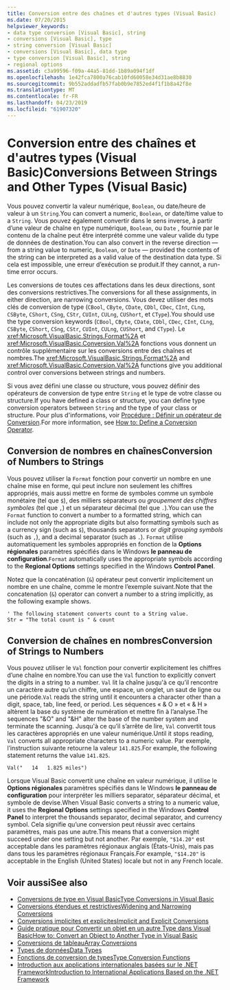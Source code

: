 ```yaml
---
title: Conversion entre des chaînes et d'autres types (Visual Basic)
ms.date: 07/20/2015
helpviewer_keywords:
- data type conversion [Visual Basic], string
- conversions [Visual Basic], type
- string conversion [Visual Basic]
- conversions [Visual Basic], data type
- type conversion [Visual Basic], string
- regional options
ms.assetid: c3a99596-f09a-44a5-81dd-1b89a094f1df
ms.openlocfilehash: 1e42fca7800a76cab10fd60058e34d31ae8b8830
ms.sourcegitcommit: 9b552addadfb57fab0b9e7852ed4f1f1b8a42f8e
ms.translationtype: MT
ms.contentlocale: fr-FR
ms.lasthandoff: 04/23/2019
ms.locfileid: "61907320"
---
```

# <a name="conversions-between-strings-and-other-types-visual-basic"></a><span data-ttu-id="746a2-102">Conversion entre des chaînes et d'autres types (Visual Basic)</span><span class="sxs-lookup"><span data-stu-id="746a2-102">Conversions Between Strings and Other Types (Visual Basic)</span></span>
<span data-ttu-id="746a2-103">Vous pouvez convertir la valeur numérique, `Boolean`, ou date/heure de valeur à un `String`.</span><span class="sxs-lookup"><span data-stu-id="746a2-103">You can convert a numeric, `Boolean`, or date/time value to a `String`.</span></span> <span data-ttu-id="746a2-104">Vous pouvez également convertir dans le sens inverse, à partir d’une valeur de chaîne en type numérique, `Boolean`, ou `Date` , fournie par le contenu de la chaîne peut être interprété comme une valeur valide du type de données de destination.</span><span class="sxs-lookup"><span data-stu-id="746a2-104">You can also convert in the reverse direction — from a string value to numeric, `Boolean`, or `Date` — provided the contents of the string can be interpreted as a valid value of the destination data type.</span></span> <span data-ttu-id="746a2-105">Si cela est impossible, une erreur d’exécution se produit.</span><span class="sxs-lookup"><span data-stu-id="746a2-105">If they cannot, a run-time error occurs.</span></span>  
  
 <span data-ttu-id="746a2-106">Les conversions de toutes ces affectations dans les deux directions, sont des conversions restrictives.</span><span class="sxs-lookup"><span data-stu-id="746a2-106">The conversions for all these assignments, in either direction, are narrowing conversions.</span></span> <span data-ttu-id="746a2-107">Vous devez utiliser des mots clés de conversion de type (`CBool`, `CByte`, `CDate`, `CDbl`, `CDec`, `CInt`, `CLng`, `CSByte`, `CShort`, `CSng`, `CStr`, `CUInt`, `CULng`, `CUShort`, et `CType`).</span><span class="sxs-lookup"><span data-stu-id="746a2-107">You should use the type conversion keywords (`CBool`, `CByte`, `CDate`, `CDbl`, `CDec`, `CInt`, `CLng`, `CSByte`, `CShort`, `CSng`, `CStr`, `CUInt`, `CULng`, `CUShort`, and `CType`).</span></span> <span data-ttu-id="746a2-108">Le <xref:Microsoft.VisualBasic.Strings.Format%2A> et <xref:Microsoft.VisualBasic.Conversion.Val%2A> fonctions vous donnent un contrôle supplémentaire sur les conversions entre des chaînes et nombres.</span><span class="sxs-lookup"><span data-stu-id="746a2-108">The <xref:Microsoft.VisualBasic.Strings.Format%2A> and <xref:Microsoft.VisualBasic.Conversion.Val%2A> functions give you additional control over conversions between strings and numbers.</span></span>  
  
 <span data-ttu-id="746a2-109">Si vous avez défini une classe ou structure, vous pouvez définir des opérateurs de conversion de type entre `String` et le type de votre classe ou structure.</span><span class="sxs-lookup"><span data-stu-id="746a2-109">If you have defined a class or structure, you can define type conversion operators between `String` and the type of your class or structure.</span></span> <span data-ttu-id="746a2-110">Pour plus d'informations, voir [Procédure : Définir un opérateur de Conversion](../../../../visual-basic/programming-guide/language-features/procedures/how-to-define-a-conversion-operator.md).</span><span class="sxs-lookup"><span data-stu-id="746a2-110">For more information, see [How to: Define a Conversion Operator](../../../../visual-basic/programming-guide/language-features/procedures/how-to-define-a-conversion-operator.md).</span></span>  
  
## <a name="conversion-of-numbers-to-strings"></a><span data-ttu-id="746a2-111">Conversion de nombres en chaînes</span><span class="sxs-lookup"><span data-stu-id="746a2-111">Conversion of Numbers to Strings</span></span>  
 <span data-ttu-id="746a2-112">Vous pouvez utiliser la `Format` fonction pour convertir un nombre en une chaîne mise en forme, qui peut inclure non seulement les chiffres appropriés, mais aussi mettre en forme de symboles comme un symbole monétaire (tel que `$`), des milliers séparateurs ou *groupement des chiffres symboles* (tel que `,`) et un séparateur décimal (tel que `.`).</span><span class="sxs-lookup"><span data-stu-id="746a2-112">You can use the `Format` function to convert a number to a formatted string, which can include not only the appropriate digits but also formatting symbols such as a currency sign (such as `$`), thousands separators or *digit grouping symbols* (such as `,`), and a decimal separator (such as `.`).</span></span> <span data-ttu-id="746a2-113">`Format` utilise automatiquement les symboles appropriés en fonction de la **Options régionales** paramètres spécifiés dans le Windows **le panneau de configuration**.</span><span class="sxs-lookup"><span data-stu-id="746a2-113">`Format` automatically uses the appropriate symbols according to the **Regional Options** settings specified in the Windows **Control Panel**.</span></span>  
  
 <span data-ttu-id="746a2-114">Notez que la concaténation (`&`) opérateur peut convertir implicitement un nombre en une chaîne, comme le montre l’exemple suivant.</span><span class="sxs-lookup"><span data-stu-id="746a2-114">Note that the concatenation (`&`) operator can convert a number to a string implicitly, as the following example shows.</span></span>  
  
```  
' The following statement converts count to a String value.  
Str = "The total count is " & count  
```  
  
## <a name="conversion-of-strings-to-numbers"></a><span data-ttu-id="746a2-115">Conversion de chaînes en nombres</span><span class="sxs-lookup"><span data-stu-id="746a2-115">Conversion of Strings to Numbers</span></span>  
 <span data-ttu-id="746a2-116">Vous pouvez utiliser le `Val` fonction pour convertir explicitement les chiffres d’une chaîne en nombre.</span><span class="sxs-lookup"><span data-stu-id="746a2-116">You can use the `Val` function to explicitly convert the digits in a string to a number.</span></span> <span data-ttu-id="746a2-117">`Val` lit la chaîne jusqu'à ce qu’il rencontre un caractère autre qu’un chiffre, une espace, un onglet, un saut de ligne ou une période.</span><span class="sxs-lookup"><span data-stu-id="746a2-117">`Val` reads the string until it encounters a character other than a digit, space, tab, line feed, or period.</span></span> <span data-ttu-id="746a2-118">Les séquences « & O » et « & H » altèrent la base du système de numération et mettre fin à l’analyse.</span><span class="sxs-lookup"><span data-stu-id="746a2-118">The sequences "&O" and "&H" alter the base of the number system and terminate the scanning.</span></span> <span data-ttu-id="746a2-119">Jusqu'à ce qu’il s’arrête de lire, `Val` convertit tous les caractères appropriés en une valeur numérique.</span><span class="sxs-lookup"><span data-stu-id="746a2-119">Until it stops reading, `Val` converts all appropriate characters to a numeric value.</span></span> <span data-ttu-id="746a2-120">Par exemple, l’instruction suivante retourne la valeur `141.825`.</span><span class="sxs-lookup"><span data-stu-id="746a2-120">For example, the following statement returns the value `141.825`.</span></span>  
  
 `Val("   14   1.825 miles")`  
  
 <span data-ttu-id="746a2-121">Lorsque Visual Basic convertit une chaîne en valeur numérique, il utilise le **Options régionales** paramètres spécifiés dans le Windows **le panneau de configuration** pour interpréter les milliers separator, séparateur décimal, et symbole de devise.</span><span class="sxs-lookup"><span data-stu-id="746a2-121">When Visual Basic converts a string to a numeric value, it uses the **Regional Options** settings specified in the Windows **Control Panel** to interpret the thousands separator, decimal separator, and currency symbol.</span></span> <span data-ttu-id="746a2-122">Cela signifie qu’une conversion peut réussir avec certains paramètres, mais pas une autre.</span><span class="sxs-lookup"><span data-stu-id="746a2-122">This means that a conversion might succeed under one setting but not another.</span></span> <span data-ttu-id="746a2-123">Par exemple, `"$14.20"` est acceptable dans les paramètres régionaux anglais (États-Unis), mais pas dans tous les paramètres régionaux Français.</span><span class="sxs-lookup"><span data-stu-id="746a2-123">For example, `"$14.20"` is acceptable in the English (United States) locale but not in any French locale.</span></span>  
  
## <a name="see-also"></a><span data-ttu-id="746a2-124">Voir aussi</span><span class="sxs-lookup"><span data-stu-id="746a2-124">See also</span></span>

- [<span data-ttu-id="746a2-125">Conversions de type en Visual Basic</span><span class="sxs-lookup"><span data-stu-id="746a2-125">Type Conversions in Visual Basic</span></span>](../../../../visual-basic/programming-guide/language-features/data-types/type-conversions.md)
- [<span data-ttu-id="746a2-126">Conversions étendues et restrictives</span><span class="sxs-lookup"><span data-stu-id="746a2-126">Widening and Narrowing Conversions</span></span>](../../../../visual-basic/programming-guide/language-features/data-types/widening-and-narrowing-conversions.md)
- [<span data-ttu-id="746a2-127">Conversions implicites et explicites</span><span class="sxs-lookup"><span data-stu-id="746a2-127">Implicit and Explicit Conversions</span></span>](../../../../visual-basic/programming-guide/language-features/data-types/implicit-and-explicit-conversions.md)
- [<span data-ttu-id="746a2-128">Guide pratique pour Convertir un objet en un autre Type dans Visual Basic</span><span class="sxs-lookup"><span data-stu-id="746a2-128">How to: Convert an Object to Another Type in Visual Basic</span></span>](../../../../visual-basic/programming-guide/language-features/data-types/how-to-convert-an-object-to-another-type.md)
- [<span data-ttu-id="746a2-129">Conversions de tableau</span><span class="sxs-lookup"><span data-stu-id="746a2-129">Array Conversions</span></span>](../../../../visual-basic/programming-guide/language-features/data-types/array-conversions.md)
- [<span data-ttu-id="746a2-130">Types de données</span><span class="sxs-lookup"><span data-stu-id="746a2-130">Data Types</span></span>](../../../../visual-basic/language-reference/data-types/index.md)
- [<span data-ttu-id="746a2-131">Fonctions de conversion de types</span><span class="sxs-lookup"><span data-stu-id="746a2-131">Type Conversion Functions</span></span>](../../../../visual-basic/language-reference/functions/type-conversion-functions.md)
- [<span data-ttu-id="746a2-132">Introduction aux applications internationales basées sur le .NET Framework</span><span class="sxs-lookup"><span data-stu-id="746a2-132">Introduction to International Applications Based on the .NET Framework</span></span>](/visualstudio/ide/introduction-to-international-applications-based-on-the-dotnet-framework)
